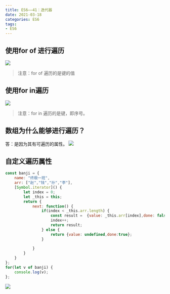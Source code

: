 ```yaml
---
title: ES6——41：迭代器
date: 2021-03-18
categories: ES6
tags: 
- ES6
---
```

## 使用for of 进行遍历
![](https://img-blog.csdnimg.cn/img_convert/386c89ec6bb12687990f99e3de2e5e26.png)
>注意：for of 遍历的是键的值
## 使用for in遍历
![](https://img-blog.csdnimg.cn/img_convert/c096ed6cea0dc2fed3a5326def26d99c.png)
>注意：for in 遍历的是键，即序号。
## 数组为什么能够进行遍历？
答：是因为其有可遍历的属性。
![](https://img-blog.csdnimg.cn/img_convert/56cd759ccd244faab6e4930a7e55917d.png)
## 自定义遍历属性
```js
const banji = {
    name: "终极一班",
    arr: ["赵","钱","孙","李"],
    [Symbol.iterator]() {
        let index = 0;
        let _this = this;
        return {
            next: function() {
                if(index < _this.arr.length) {
                    const result =  {value: _this.arr[index],done: false};
                    index++;
                    return result;
                } else {
                    return {value: undefined,done:true};
                }
                
            }
        }
    }
};
for(let v of banji) {
    console.log(v);
};
```
![](https://img-blog.csdnimg.cn/img_convert/1cdcbe862ebf55580491b2a75e973dd9.png)

